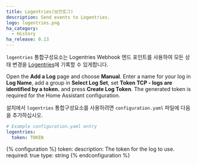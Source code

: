 ```yaml
---
title: Logentries(보안로그)
description: Send events to Logentries.
logo: logentries.png
ha_category:
  - History
ha_release: 0.13
---
```


`logentries` 통합구성요소는 Logentries Webhook 엔드 포인트를 사용하여 모든 상태 변경을 [Logentries](http://logentries.com/)에 기록할 수 있게합니다.

Open the **Add a Log** page and choose **Manual**. Enter a name for your log in **Log Name**, add a group in **Select Log Set**, set **Token TCP - logs are identified by a token.** and press **Create Log Token**. The generated token is required for the Home Assistant configuration.

설치에서 `logentries` 통합구성요소를 사용하려면 `configuration.yaml` 파일에 다음을 추가하십시오.

```yaml
# Example configuration.yaml entry
logentries:
  token: TOKEN
```

{% configuration %}
token:
  description: The token for the log to use.
  required: true
  type: string
{% endconfiguration %}
